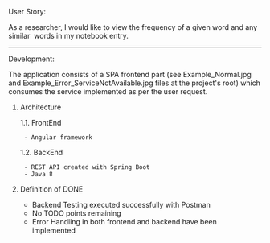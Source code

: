 User Story:

As a researcher, I would like to view the frequency of a given word and any ​similar ​ words in my
notebook entry.

-----------------------------------------------------------------------

Development:

The application consists of a SPA frontend part (see Example_Normal.jpg and Example_Error_ServiceNotAvailable.jpg files at the project's root) which consumes the service implemented as per the user request.


1. Architecture

	1.1. FrontEnd

		- Angular framework

	1.2. BackEnd

		- REST API created with Spring Boot
		- Java 8


2. Definition of DONE

	- Backend Testing executed successfully with Postman
	- No TODO points remaining
	- Error Handling in both frontend and backend have been implemented

